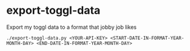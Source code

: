 # export-toggl-data
Export my toggl data to a format that jobby job likes

```
./export-toggl-data.py <YOUR-API-KEY> <START-DATE-IN-FORMAT-YEAR-MONTH-DAY> <END-DATE-IN-FORMAT-YEAR-MONTH-DAY>
